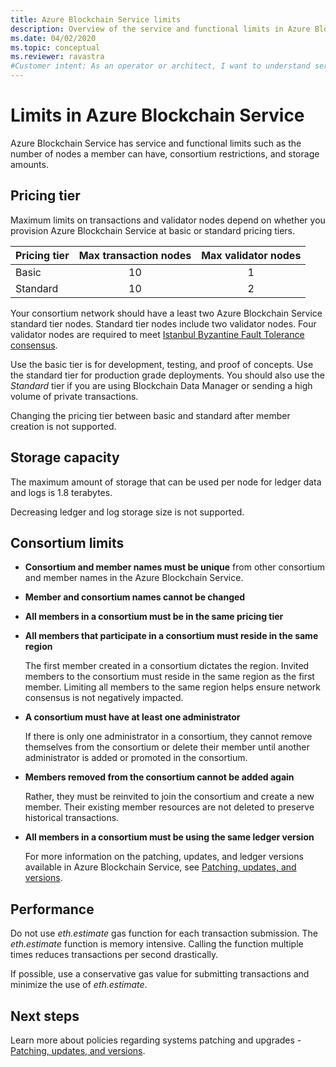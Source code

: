 ```yaml
---
title: Azure Blockchain Service limits
description: Overview of the service and functional limits in Azure Blockchain Service
ms.date: 04/02/2020
ms.topic: conceptual
ms.reviewer: ravastra
#Customer intent: As an operator or architect, I want to understand service and functional limits for Azure Blockchain Service.
---
```


# Limits in Azure Blockchain Service

Azure Blockchain Service has service and functional limits such as the number of nodes a member can have, consortium restrictions, and storage amounts.

## Pricing tier

Maximum limits on transactions and validator nodes depend on whether you provision Azure Blockchain Service at basic or standard pricing tiers.

| Pricing tier | Max transaction nodes | Max validator nodes |
|:---|:---:|:---:|
| Basic | 10 | 1 |
| Standard | 10 | 2 |

Your consortium network should have a least two Azure Blockchain Service standard tier nodes. Standard tier nodes include two validator nodes. Four validator nodes are required to meet [Istanbul Byzantine Fault Tolerance consensus](https://github.com/jpmorganchase/quorum/wiki/Quorum-Consensus).

Use the basic tier is for development, testing, and proof of concepts. Use the standard tier for production grade deployments. You should also use the *Standard* tier if you are using Blockchain Data Manager or sending a high volume of private transactions.

Changing the pricing tier between basic and standard after member creation is not supported.

## Storage capacity

The maximum amount of storage that can be used per node for ledger data and logs is 1.8 terabytes.

Decreasing ledger and log storage size is not supported.
## Consortium limits

* **Consortium and member names must be unique** from other consortium and member names in the Azure Blockchain Service.

* **Member and consortium names cannot be changed**

* **All members in a consortium must be in the same pricing tier**

* **All members that participate in a consortium must reside in the same region**

    The first member created in a consortium dictates the region. Invited members to the consortium must reside in the same region as the first member. Limiting all members to the same region helps ensure network consensus is not negatively impacted.

* **A consortium must have at least one administrator**

    If there is only one administrator in a consortium, they cannot remove themselves from the consortium or delete their member until another administrator is added or promoted in the consortium.

* **Members removed from the consortium cannot be added again**

    Rather, they must be reinvited to join the consortium and create a new member. Their existing member resources are not deleted to preserve historical transactions.

* **All members in a consortium must be using the same ledger version**

    For more information on the patching, updates, and ledger versions available in Azure Blockchain Service, see [Patching, updates, and versions](ledger-versions.md).

## Performance

Do not use *eth.estimate* gas function for each transaction submission. The *eth.estimate* function is memory intensive. Calling the function multiple times reduces transactions per second drastically.

If possible, use a conservative gas value for submitting transactions and minimize the use of *eth.estimate*.

## Next steps

Learn more about policies regarding systems patching and upgrades - [Patching, updates, and versions](ledger-versions.md).
